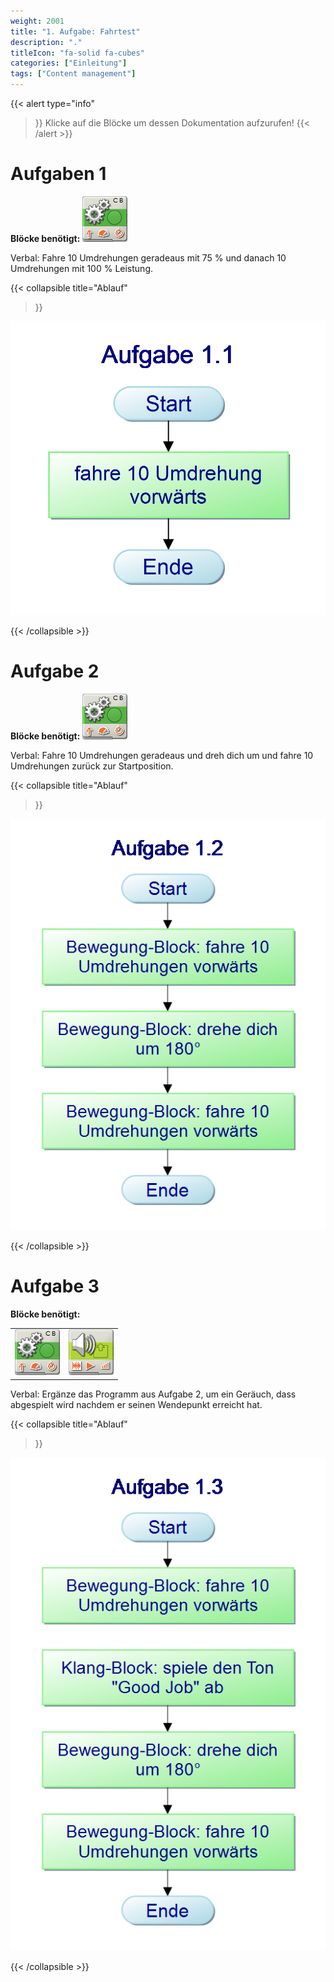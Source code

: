 ```yaml
---
weight: 2001
title: "1. Aufgabe: Fahrtest"
description: "."
titleIcon: "fa-solid fa-cubes"
categories: ["Einleitung"]
tags: ["Content management"]
---
```


{{< alert
    type="info"
>}}
Klicke auf die Blöcke um dessen Dokumentation aufzurufen!
{{< /alert >}}



# Aufgaben 1

**Blöcke benötigt:** [![Bewegung-Block](/images/blocklogo/Bewegung.png)](/2.-allgemeine-blöcke/1.-bewegung.html)


Verbal: Fahre 10 Umdrehungen geradeaus mit 75 % und danach 10 Umdrehungen mit 100 % Leistung.

{{< collapsible
    title="Ablauf"
>}}

![Aufgabe1.1.png](/images/versuchsaufbau/Aufgabe%201.1.png)

{{< /collapsible >}}

# Aufgabe 2

**Blöcke benötigt:** [![Bewegung-Block](/images/blocklogo/Bewegung.png)](/2.-allgemeine-blöcke/1.-bewegung.html)

Verbal: Fahre 10 Umdrehungen geradeaus und dreh dich um und fahre 10 Umdrehungen zurück zur Startposition.

{{< collapsible
    title="Ablauf"
>}}

![Aufgabe1.1.png](/images/versuchsaufbau/Aufgabe%201.2.png)

{{< /collapsible >}}



# Aufgabe 3

**Blöcke benötigt:** 


|  |  |
| ----- | ----------- |
| [![Bewegung-Block](/images/blocklogo/Bewegung.png)](/2.-allgemeine-blöcke/1.-bewegung.html)     | [![Klang-Block](/images/blocklogo/Klang.png)](/2.-allgemeine-blöcke/3.-klang.html)     |



Verbal: Ergänze das Programm aus Aufgabe 2, um ein Geräuch, dass abgespielt wird nachdem er seinen Wendepunkt erreicht hat.

{{< collapsible
    title="Ablauf"
>}}


![Aufgabe1.1.png](/images/versuchsaufbau/Aufgabe%201.3.png)

{{< /collapsible >}}



